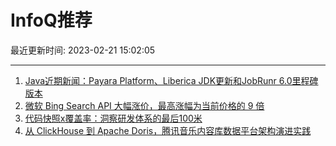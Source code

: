 # InfoQ推荐

最近更新时间: 2023-02-21 15:02:05

--- 
1. [Java近期新闻：Payara Platform、Liberica JDK更新和JobRunr 6.0里程碑版本](https://www.infoq.cn/article/ploktZg0FzjPBfgMQDzy) 
2. [微软 Bing Search API 大幅涨价，最高涨幅为当前价格的 9 倍](https://www.infoq.cn/article/fTlttY6Qx3N52oiRf2FY) 
3. [代码快照x覆盖率：洞察研发体系的最后100米](https://www.infoq.cn/article/hY92J8VN265txkAOCzZR) 
4. [从 ClickHouse 到 Apache Doris，腾讯音乐内容库数据平台架构演进实践](https://www.infoq.cn/article/NYbtjQS07zcRQQNc0xWT) 
